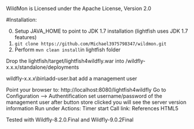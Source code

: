 
WildMon is Licensed under the Apache License, Version 2.0

#Installation:

0. Setup JAVA_HOME to point to JDK 1.7 installation (lightfish uses JDK 1.7 features)
1. `git clone https://github.com/Michael3975798347/wildmon.git`
2. Perform `mvn clean install`in lightfish folder

Drop the lightfish/target/lightfish4wildfly.war into /wildfly-x.x.x/standalone/deployments

wildfly-x.x.x\bin\add-user.bat
add a management user

Point your browser to: http://localhost:8080/lightfish4wildfly
Go to Configuration --> Authentification set username/password of the management user
after button store clicked you will see the server version information
Run under Actions: Timer start
Call link: References HTML5

Tested with Wildfly-8.2.0.Final and Wildfly-9.0.2Final

